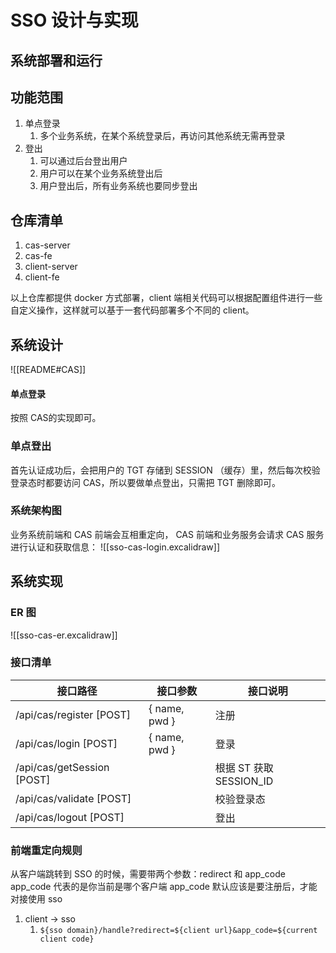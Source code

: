 # SSO 设计与实现

## 系统部署和运行

## 功能范围
1. 单点登录
	1. 多个业务系统，在某个系统登录后，再访问其他系统无需再登录
2. 登出
	1. 可以通过后台登出用户
	2. 用户可以在某个业务系统登出后
	3. 用户登出后，所有业务系统也要同步登出

## 仓库清单
1. cas-server
2. cas-fe
3. client-server
4. client-fe

以上仓库都提供 docker 方式部署，client 端相关代码可以根据配置组件进行一些自定义操作，这样就可以基于一套代码部署多个不同的 client。

## 系统设计

![[README#CAS]]

#### 单点登录
按照 CAS的实现即可。

### 单点登出
首先认证成功后，会把用户的 TGT 存储到 SESSION （缓存）里，然后每次校验登录态时都要访问 CAS，所以要做单点登出，只需把 TGT 删除即可。


### 系统架构图
业务系统前端和 CAS 前端会互相重定向， CAS 前端和业务服务会请求 CAS 服务进行认证和获取信息：
![[sso-cas-login.excalidraw]]


## 系统实现

### ER 图
![[sso-cas-er.excalidraw]]

### 接口清单

| 接口路径                       | 接口参数          | 接口说明                |
| -------------------------- | ------------- | ------------------- |
| /api/cas/register [POST]   | { name, pwd } | 注册                  |
| /api/cas/login [POST]      | { name, pwd } | 登录                  |
| /api/cas/getSession [POST] |               | 根据 ST 获取 SESSION_ID |
| /api/cas/validate [POST]   |               | 校验登录态               |
| /api/cas/logout [POST]     |               | 登出                  |


### 前端重定向规则
从客户端跳转到 SSO 的时候，需要带两个参数：redirect 和 app_code
app_code 代表的是你当前是哪个客户端
app_code 默认应该是要注册后，才能对接使用 sso

1. client -> sso
	1. `${sso domain}/handle?redirect=${client url}&app_code=${current client code}`


